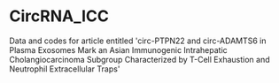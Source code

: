 # CircRNA_ICC
Data and codes for article entitled 'circ-PTPN22 and circ-ADAMTS6 in Plasma Exosomes Mark an Asian Immunogenic Intrahepatic Cholangiocarcinoma Subgroup Characterized by T-Cell Exhaustion and Neutrophil Extracellular Traps'
